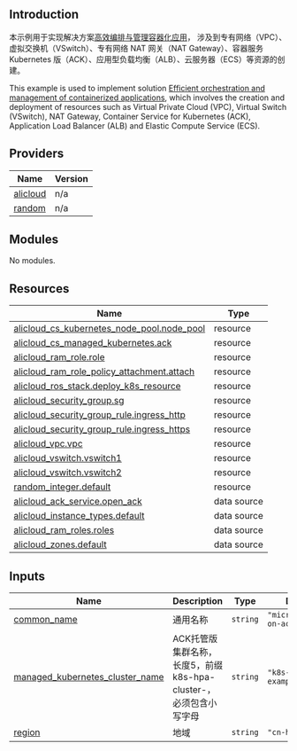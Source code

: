 ## Introduction
<!-- DOCS_DESCRIPTION_CN -->
本示例用于实现解决方案[高效编排与管理容器化应用](https://www.aliyun.com/solution/tech-solution/ack-services)， 涉及到专有网络（VPC）、虚拟交换机（VSwitch）、专有网络 NAT 网关（NAT Gateway）、容器服务 Kubernetes 版（ACK）、应用型负载均衡（ALB）、云服务器（ECS）等资源的创建。
<!-- DOCS_DESCRIPTION_CN -->

<!-- DOCS_DESCRIPTION_EN -->
This example is used to implement solution [Efficient orchestration and management of containerized applications](https://www.aliyun.com/solution/tech-solution/ack-services), which involves the creation and deployment of resources such as Virtual Private Cloud (VPC), Virtual Switch (VSwitch), NAT Gateway, Container Service for Kubernetes (ACK), Application Load Balancer (ALB) and Elastic Compute Service (ECS).
<!-- DOCS_DESCRIPTION_EN -->

<!-- BEGIN_TF_DOCS -->
## Providers

| Name | Version |
|------|---------|
| <a name="provider_alicloud"></a> [alicloud](#provider\_alicloud) | n/a |
| <a name="provider_random"></a> [random](#provider\_random) | n/a |

## Modules

No modules.

## Resources

| Name | Type |
|------|------|
| [alicloud_cs_kubernetes_node_pool.node_pool](https://registry.terraform.io/providers/aliyun/alicloud/latest/docs/resources/cs_kubernetes_node_pool) | resource |
| [alicloud_cs_managed_kubernetes.ack](https://registry.terraform.io/providers/aliyun/alicloud/latest/docs/resources/cs_managed_kubernetes) | resource |
| [alicloud_ram_role.role](https://registry.terraform.io/providers/aliyun/alicloud/latest/docs/resources/ram_role) | resource |
| [alicloud_ram_role_policy_attachment.attach](https://registry.terraform.io/providers/aliyun/alicloud/latest/docs/resources/ram_role_policy_attachment) | resource |
| [alicloud_ros_stack.deploy_k8s_resource](https://registry.terraform.io/providers/aliyun/alicloud/latest/docs/resources/ros_stack) | resource |
| [alicloud_security_group.sg](https://registry.terraform.io/providers/aliyun/alicloud/latest/docs/resources/security_group) | resource |
| [alicloud_security_group_rule.ingress_http](https://registry.terraform.io/providers/aliyun/alicloud/latest/docs/resources/security_group_rule) | resource |
| [alicloud_security_group_rule.ingress_https](https://registry.terraform.io/providers/aliyun/alicloud/latest/docs/resources/security_group_rule) | resource |
| [alicloud_vpc.vpc](https://registry.terraform.io/providers/aliyun/alicloud/latest/docs/resources/vpc) | resource |
| [alicloud_vswitch.vswitch1](https://registry.terraform.io/providers/aliyun/alicloud/latest/docs/resources/vswitch) | resource |
| [alicloud_vswitch.vswitch2](https://registry.terraform.io/providers/aliyun/alicloud/latest/docs/resources/vswitch) | resource |
| [random_integer.default](https://registry.terraform.io/providers/hashicorp/random/latest/docs/resources/integer) | resource |
| [alicloud_ack_service.open_ack](https://registry.terraform.io/providers/aliyun/alicloud/latest/docs/data-sources/ack_service) | data source |
| [alicloud_instance_types.default](https://registry.terraform.io/providers/aliyun/alicloud/latest/docs/data-sources/instance_types) | data source |
| [alicloud_ram_roles.roles](https://registry.terraform.io/providers/aliyun/alicloud/latest/docs/data-sources/ram_roles) | data source |
| [alicloud_zones.default](https://registry.terraform.io/providers/aliyun/alicloud/latest/docs/data-sources/zones) | data source |

## Inputs

| Name | Description | Type | Default | Required |
|------|-------------|------|---------|:--------:|
| <a name="input_common_name"></a> [common\_name](#input\_common\_name) | 通用名称 | `string` | `"microservices-on-ack"` | no |
| <a name="input_managed_kubernetes_cluster_name"></a> [managed\_kubernetes\_cluster\_name](#input\_managed\_kubernetes\_cluster\_name) | ACK托管版集群名称，长度5，前缀k8s-hpa-cluster-，必须包含小写字母 | `string` | `"k8s-cluster-example"` | no |
| <a name="input_region"></a> [region](#input\_region) | 地域 | `string` | `"cn-hangzhou"` | no |
<!-- END_TF_DOCS -->